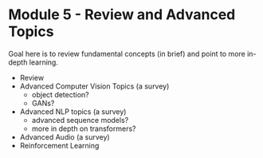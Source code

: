 # Module 5 - Review and Advanced Topics

Goal here is to review fundamental concepts (in brief) and point to more in-depth learning.

- Review
- Advanced Computer Vision Topics (a survey)
  - object detection?
  - GANs?
- Advanced NLP topics (a survey)
  - advanced sequence models?
  - more in depth on transformers?
- Advanced Audio (a survey)
- Reinforcement Learning
